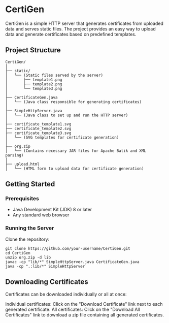 # CertiGen

CertiGen is a simple HTTP server that generates certificates from uploaded data and serves static files. The project provides an easy way to upload data and generate certificates based on predefined templates.

## Project Structure
```
CertiGen/
│
├── static/
│   └── (Static files served by the server)
│       ├── template1.png
│       ├── template2.png
│       └── template3.png
│
├── CertificateGen.java
│   └── (Java class responsible for generating certificates)
│
├── SimpleHttpServer.java
│   └── (Java class to set up and run the HTTP server)
│
├── certificate_template1.svg
├── certificate_template2.svg
├── certificate_template3.svg
│   └── (SVG templates for certificate generation)
│
├── org.zip
│   └── (Contains necessary JAR files for Apache Batik and XML parsing)
│
├── upload.html
│   └── (HTML form to upload data for certificate generation)
```
## Getting Started

### Prerequisites
- Java Development Kit (JDK) 8 or later
- Any standard web browser

### Running the Server
Clone the repository:
```
git clone https://github.com/your-username/CertiGen.git
cd CertiGen
unzip org.zip -d lib
javac -cp "lib/*" SimpleHttpServer.java CertificateGen.java
java -cp ".:lib/*" SimpleHttpServer
```

## Downloading Certificates
Certificates can be downloaded individually or all at once:

Individual certificates: Click on the "Download Certificate" link next to each generated certificate.
All certificates: Click on the "Download All Certificates" link to download a zip file containing all generated certificates.
